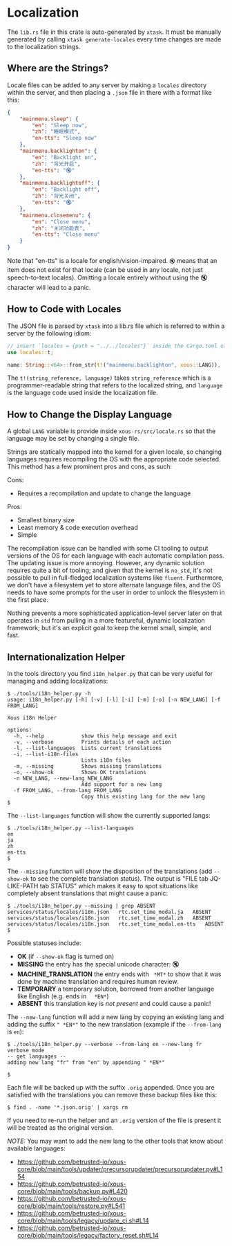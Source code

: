 # Localization

The `lib.rs` file in this crate is auto-generated by `xtask`. It must be manually generated by
calling `xtask generate-locales` every time changes are made to the localization strings.

## Where are the Strings?
Locale files can be added to any server by making a `locales` directory within the server, and
then placing a `.json` file in there with a format like this:

```json
{
    "mainmenu.sleep": {
        "en": "Sleep now",
        "zh": "睡眠模式",
        "en-tts": "Sleep now"
    },
    "mainmenu.backlighton": {
        "en": "Backlight on",
        "zh": "背光开启",
        "en-tts": "🔇"
    },
    "mainmenu.backlightoff": {
        "en": "Backlight off",
        "zh": "背光关闭",
        "en-tts": "🔇"
    },
    "mainmenu.closemenu": {
        "en": "Close menu",
        "zh": "关闭功能表",
        "en-tts": "Close menu"
    }
}
```

Note that "en-tts" is a locale for english/vision-impaired. `🔇` means that an item does not exist
for that locale (can be used in any locale, not just speech-to-text locales). Omitting a locale
entirely without using the 🔇 character will lead to a panic.

## How to Code with Locales
The JSON file is parsed by `xtask` into a lib.rs file which is referred to within a server by
the following idiom:

```rust
// insert `locales = {path = "../../locales"}` inside the Cargo.toml of the server
use locales::t;

name: String::<64>::from_str(t!("mainmenu.backlighton", xous::LANG)),
```

The `t!(string_reference, language)` takes `string_reference` which is a programmer-readable
string that refers to the localized string, and `language` is the language code used inside
the localization file.

## How to Change the Display Language
A global `LANG` variable is provide inside `xous-rs/src/locale.rs` so that the language
may be set by changing a single file.

Strings are statically mapped into the kernel for a given locale, so changing languages requires
recompiling the OS with the appropriate code selected. This method has a few prominent pros
and cons, as such:

Cons:
- Requires a recompilation and update to change the language

Pros:
- Smallest binary size
- Least memory & code execution overhead
- Simple

The recompilation issue can be handled with some CI tooling to output versions of the OS
for each language with each automatic compilation pass. The updating issue is more annoying.
However, any dynamic solution requires quite a bit of tooling; and given that the kernel
is `no_std`, it's not possible to pull in full-fledged localization systems like `fluent`.
Furthermore, we don't have a filesystem yet to store alternate language files, and the OS
needs to have some prompts for the user in order to unlock the filesystem in the first place.

Nothing prevents a more sophisticated application-level server later on that operates
in `std` from pulling in a more featureful, dynamic localization framework; but it's an
explicit goal to keep the kernel small, simple, and fast.

## Internationalization Helper

In the tools directory you find `i18n_helper.py` that can be
very useful for managing and adding localizations:

```
$ ./tools/i18n_helper.py -h
usage: i18n_helper.py [-h] [-v] [-l] [-i] [-m] [-o] [-n NEW_LANG] [-f FROM_LANG]

Xous i18n Helper

options:
  -h, --help            show this help message and exit
  -v, --verbose         Prints details of each action
  -l, --list-languages  Lists current translations
  -i, --list-i18n-files
                        Lists i18n files
  -m, --missing         Shows missing translations
  -o, --show-ok         Shows OK translations
  -n NEW_LANG, --new-lang NEW_LANG
                        Add support for a new lang
  -f FROM_LANG, --from-lang FROM_LANG
                        Copy this existing lang for the new lang
$
```

The `--list-languages` function will show the currently supported langs:

```
$ ./tools/i18n_helper.py --list-languages
en
ja
zh
en-tts
$
```

The `--missing` function will show the disposition of the translations
(add `--show-ok` to see the complete translation status). The output
is "FILE tab JQ-LIKE-PATH tab STATUS" which makes it easy to spot
situations like completely absent translations that might cause a panic:

```
$ ./tools/i18n_helper.py --missing | grep ABSENT
services/status/locales/i18n.json	rtc.set_time_modal.ja	ABSENT
services/status/locales/i18n.json	rtc.set_time_modal.zh	ABSENT
services/status/locales/i18n.json	rtc.set_time_modal.en-tts	ABSENT
$
```
Possible statuses include:
* **OK** (if `--show-ok` flag is turned on)
* **MISSING** the entry has the special unicode character: 🔇
* **MACHINE_TRANSLATION** the entry ends with ` *MT*` to show that it was done by machine translation and requires human review.
* **TEMPORARY** a temporary solution, borrowed from another language like English (e.g. ends in `  *EN*`)
* **ABSENT** this translation key is _not present_ and could cause a panic!


The `--new-lang` function will add a new lang by copying an
existing lang and adding the suffix `" *EN*"` to the new translation
(example if the `--from-lang` is `en`):


```
$ ./tools/i18n_helper.py --verbose --from-lang en --new-lang fr
verbose mode
-- get languages --
adding new lang "fr" from "en" by appending " *EN*"

$
```

Each file will be backed up with the suffix `.orig` appended.
Once you are satisfied with the translations you can remove these
backup files like this:

```
$ find . -name '*.json.orig' | xargs rm
```

If you need to re-run the helper and an `.orig` version of the file
is present it will be treated as the original version.

_NOTE:_ You may want to add the new lang to the other tools
that know about available languages:

* https://github.com/betrusted-io/xous-core/blob/main/tools/updater/precursorupdater/precursorupdater.py#L154
* https://github.com/betrusted-io/xous-core/blob/main/tools/backup.py#L420
* https://github.com/betrusted-io/xous-core/blob/main/tools/restore.py#L541
* https://github.com/betrusted-io/xous-core/blob/main/tools/legacy/update_ci.sh#L14
* https://github.com/betrusted-io/xous-core/blob/main/tools/legacy/factory_reset.sh#L14
